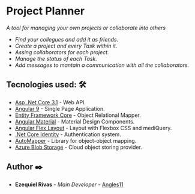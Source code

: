 # Project Planner
_A tool for managing your own projects or collaborate into others_
 * _Find your collegues and add it as friends._
 * _Create a project and every Task within it._
 * _Assing collaborators for each project._
 * _Manage the status of each Task._
 * _Add messages to mantain a communication with all the collaborators._
 
 ## Tecnologies used: 🛠️
 
* [Asp .Net Core 3.1](https://docs.microsoft.com/en-us/aspnet/core/?view=aspnetcore-3.1) - Web API.
* [Angular 9](https://angular.io/) - Single Page Application.
* [Entity Framework Core](https://docs.microsoft.com/en-us/ef/core/) - Object Relational Mapper.
* [Angular Material](https://material.angular.io/) - Material Design Components.
* [Angular Flex Layout](https://github.com/angular/flex-layout) - Layout with Flexbox CSS and mediQuery.
* [.Net Core Identity](https://docs.microsoft.com/en-us/aspnet/core/security/authentication/?view=aspnetcore-3.1) - Authentication system.
* [AutoMapper](https://github.com/AutoMapper/AutoMapper) - Library for object-object mapping.
* [Azure Blob Storage](https://azure.microsoft.com/en-us/services/storage/blobs/) - Cloud object storing provider.

## Author ✒️
* **Ezequiel Rivas** - *Main Developer* - [Angles11](https://github.com/angles11)
